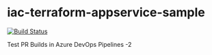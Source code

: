 # iac-terraform-appservice-sample

[![Build Status](https://dev.azure.com/mertsenel/Infrastructure-as-Code-Samples/_apis/build/status/MertSenel.iac-terraform-appservice-sample?branchName=master)](https://dev.azure.com/mertsenel/Infrastructure-as-Code-Samples/_build/latest?definitionId=2&branchName=master)

Test PR Builds in Azure DevOps Pipelines -2 
